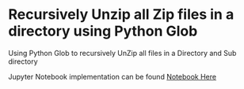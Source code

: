 # Recursively Unzip all Zip files in a directory using Python Glob
Using Python Glob to recursively UnZip all files in a Directory and Sub directory 

Jupyter Notebook implementation can be found [Notebook Here](https://github.com/kephalian/Recursive-Unzip-all-files-using-Python/blob/main/Recursive%20zip%20CWD%20files.ipynb)
